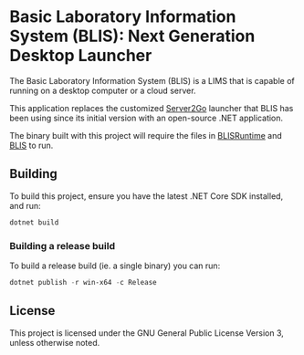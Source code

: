 # Basic Laboratory Information System (BLIS): Next Generation Desktop Launcher

The Basic Laboratory Information System (BLIS) is a LIMS that is capable of running on a desktop computer or a cloud server.

This application replaces the customized [Server2Go](https://web.archive.org/web/20120114034947/https://server2go-web.de/) launcher that BLIS has been using since its initial version with an open-source .NET application.

The binary built with this project will require the files in [BLISRuntime](https://github.com/C4G/BLISRuntime) and [BLIS](https://github.com/C4G/BLIS) to run.

## Building

To build this project, ensure you have the latest .NET Core SDK installed, and run:

```powershell
dotnet build
```

### Building a release build

To build a release build (ie. a single binary) you can run:

```powershell
dotnet publish -r win-x64 -c Release
```

## License

This project is licensed under the GNU General Public License Version 3, unless otherwise noted.
